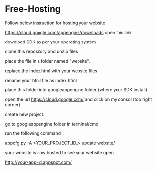 # Free-Hosting
Follow below instruction for hosting your website

https://cloud.google.com/appengine/downloads open this link

download SDK as per your operating system

clone this repository and unzip files

place the file in a folder named "website".

replace the index.html with your website files

rename your html file as index.html

place this folder into googleappengine folder (where your SDK install)

open the url https://cloud.google.com/ and click on my consol (top right corner)

create new project.

go to googleappengine folder in terminal/cmd

run the following command 

appcfg.py -A <YOUR_PROJECT_ID_> update website/

your website is now hosted to see your website open 

http://your-app-id.appspot.com/

